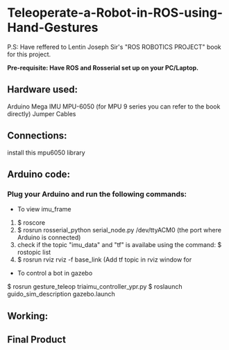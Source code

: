 # Teleoperate-a-Robot-in-ROS-using-Hand-Gestures

P.S: Have reffered to Lentin Joseph Sir's "ROS ROBOTICS PROJECT" book for this project.

**Pre-requisite: Have ROS and Rosserial set up on your PC/Laptop.**

## Hardware used: 
Arduino Mega
               IMU MPU-6050 (for MPU 9 series you can refer to the book directly)
               Jumper Cables
      
## Connections:

install this mpu6050 library

## Arduino code:

### Plug your Arduino and run the following commands:

* To view imu_frame
1) $ roscore
2) $ rosrun rosserial_python serial_node.py /dev/ttyACM0 (the port where Arduino is connected)
3) check if the topic "imu_data" and "tf" is availabe using the command: $ rostopic list
4) $ rosrun rviz rviz -f base_link (Add tf topic in rviz window for 

* To control a bot in gazebo 

$ rosrun gesture_teleop triaimu_controller_ypr.py 
$ roslaunch guido_sim_description gazebo.launch 

## Working:

## Final Product
